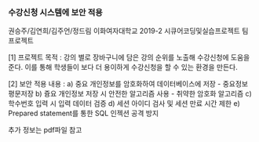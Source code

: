 ### 수강신청 시스템에 보안 적용
권승주/김연희/김주언/정드림
이화여자대학교 2019-2 시큐어코딩및실습프로젝트 팀 프로젝트

[1] 프로젝트 목적 : 강의 별로 장바구니에 담은 강의 순위를 노출해 수강신청에 도움을 준다. 이를 통해 학생들이 보다 더 용이하게 수강신청을 할 수 있는 환경을 만든다.

[2] 보안 적용 내용 :
a) 중요 개인정보를 암호화하여 데이터베이스에 저장 - 중요정보 평문저장
b) 즁요 개인정보 저장 시 안전한 알고리즘 사용 - 취약한 암호화 알고리즘
c) 학수번호 입력 시 입력 데이터 검증
d) 세션 아이디 검사 및 세션 만료 시간 제한
e) Prepared statement를 통한 SQL 인젝션 공격 방지

추가 정보는 pdf파일 참고
